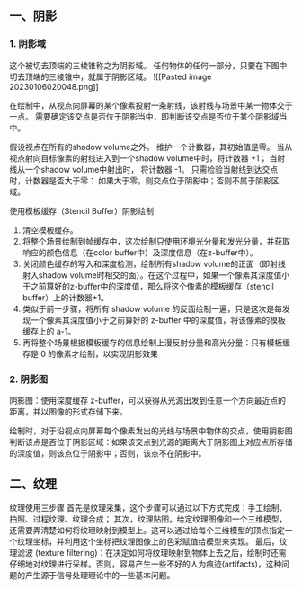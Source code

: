 ## 一、阴影
### 1. 阴影域
这个被切去顶端的三棱锥称之为阴影域。
任何物体的任何一部分，只要在下图中切去顶端的三棱锥中，就属于阴影区域。
![[Pasted image 20230106020048.png]]

在绘制中，从视点向屏幕的某个像素投射一条射线，该射线与场景中某一物体交于一点。
需要确定该交点是否位于阴影当中，即判断该交点是否位于某个阴影域当中。

假设视点在所有的shadow volume之外。
维护一个计数器，其初始值是零。
当从视点射向目标像素的射线进入到一个shadow volume中时，将计数器 +1；
当射线从一个shadow volume中射出时， 将计数器 -1。
只需检验当射线到达交点时，计数器是否大于零：
如果大于零，则交点位于阴影中；否则不属于阴影区域。

使用模板缓存（Stencil Buffer）阴影绘制
1. 清空模板缓存。
2. 将整个场景绘制到帧缓存中，这次绘制只使用环境光分量和发光分量，并获取响应的颜色信息（在color buffer中）及深度信息（在z-buffer中）。
3. 关闭颜色缓存的写入和深度检测，绘制所有shadow volume的正面（即射线射入shadow volume时相交的面）。在这个过程中，如果一个像素其深度值小于之前算好的z-buffer中的深度值，那么将这个像素的模板缓存（stencil buffer）上的计数器+1。
4. 类似于前一步骤，将所有 shadow volume 的反面绘制一遍，只是这次是每发现一个像素其深度值小于之前算好的 z-buffer 中的深度值，将该像素的模板缓存上的 a-1。
5. 再将整个场景根据模板缓存的信息绘制上漫反射分量和高光分量：只有模板缓存是 0 的像素才绘制，以实现阴影效果

### 2. 阴影图
阴影图：使用深度缓存 z-buffer，可以获得从光源出发到任意一个方向最近点的距离，并以图像的形式存储下来。

绘制时，对于沿视点向屏幕每个像素发出的光线与场景中物体的交点，使用阴影图判断该点是否位于阴影区域：如果该交点到光源的距离大于阴影图上对应点所存储的深度值，则该点位于阴影中；否则，该点不在阴影中。

## 二、纹理
纹理使用三步骤
首先是纹理采集，这个步骤可以通过以下方式完成：手工绘制、拍照、过程纹理、纹理合成；
其次，纹理贴图，给定纹理图像和一个三维模型，还需要弄清楚如何将纹理映射到模型上。这可以通过给每个三维模型的顶点指定一个纹理坐标，并利用这个坐标把纹理图像上的色彩赋值给模型来实现。
最后，纹理滤波 (texture filtering)：在决定如何将纹理映射到物体上去之后，绘制时还需仔细地对纹理进行采样。否则，容易产生一些不好的人为痕迹(artifacts)，这种问题的产生源于信号处理理论中的一些基本问题。